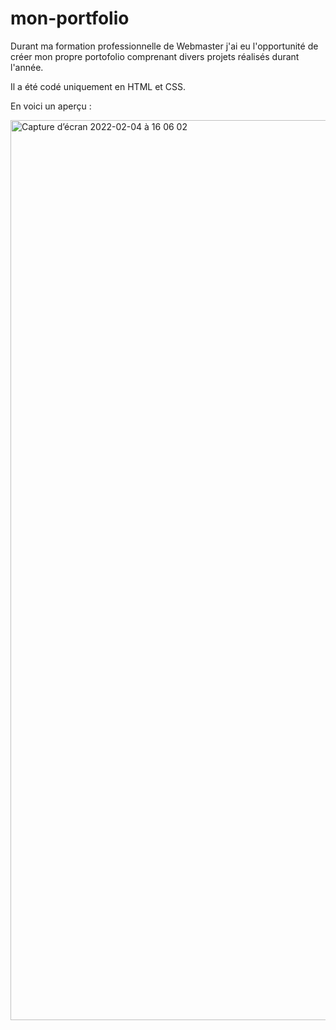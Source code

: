 # mon-portfolio


Durant ma formation professionnelle de Webmaster j'ai eu l'opportunité de créer mon propre portofolio comprenant divers projets réalisés durant l'année. 

Il a été codé uniquement en HTML et CSS. 


En voici un aperçu :

<img width="1440" alt="Capture d’écran 2022-02-04 à 16 06 02" src="https://user-images.githubusercontent.com/94376307/152552273-e48feff3-be9a-4044-8488-3fe175eb2874.png">
